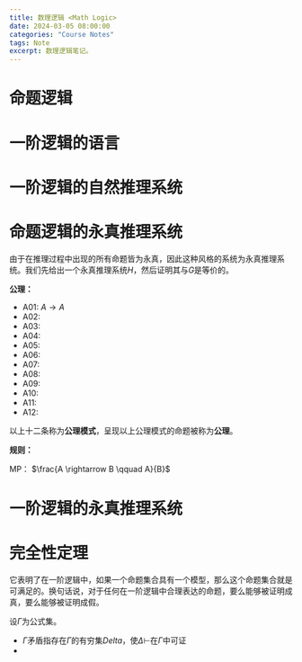 ```yaml
---
title: 数理逻辑 <Math Logic>
date: 2024-03-05 08:00:00
categories: "Course Notes"
tags: Note
excerpt: 数理逻辑笔记。
---
```


# 命题逻辑

# 一阶逻辑的语言

# 一阶逻辑的自然推理系统

# 命题逻辑的永真推理系统

由于在推理过程中出现的所有命题皆为永真，因此这种风格的系统为永真推理系统。我们先给出一个永真推理系统$H$，然后证明其与$G$是等价的。

**公理：**
- A01: $A \rightarrow A$
- A02: 
- A03: 
- A04: 
- A05: 
- A06: 
- A07: 
- A08: 
- A09: 
- A10: 
- A11: 
- A12:

以上十二条称为**公理模式**，呈现以上公理模式的命题被称为**公理**。

**规则：**

MP： $\frac{A \rightarrow B \qquad A}{B}$


# 一阶逻辑的永真推理系统

# 完全性定理

它表明了在一阶逻辑中，如果一个命题集合具有一个模型，那么这个命题集合就是可满足的。换句话说，对于任何在一阶逻辑中合理表达的命题，要么能够被证明成真，要么能够被证明成假。

设$\Gamma$为公式集。
- $\Gamma$矛盾指存在$\Gamma$的有穷集$Delta$，使$\Delta \vdash$在$\Gamma$中可证
- 